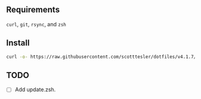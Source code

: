 ## Requirements

`curl`, `git`, `rsync`, and `zsh`

## Install

```bash
curl -o- https://raw.githubusercontent.com/scotttesler/dotfiles/v4.1.7/install.sh | zsh
```

## TODO

- [ ] Add update.zsh.
